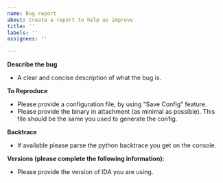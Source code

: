 ```yaml
---
name: Bug report
about: Create a report to help us improve
title: ''
labels: ''
assignees: ''

---
```


**Describe the bug**
- A clear and concise description of what the bug is.

**To Reproduce**
- Please provide a configuration file, by using "Save Config" feature. 
- Please provide the binary in attachment (as minimal as possible). This file should be the same 
you used to generate the config.  

**Backtrace**
- If available please parse the python backtrace you get on the console. 

**Versions (please complete the following information):**
- Please provide the version of IDA you are using.
